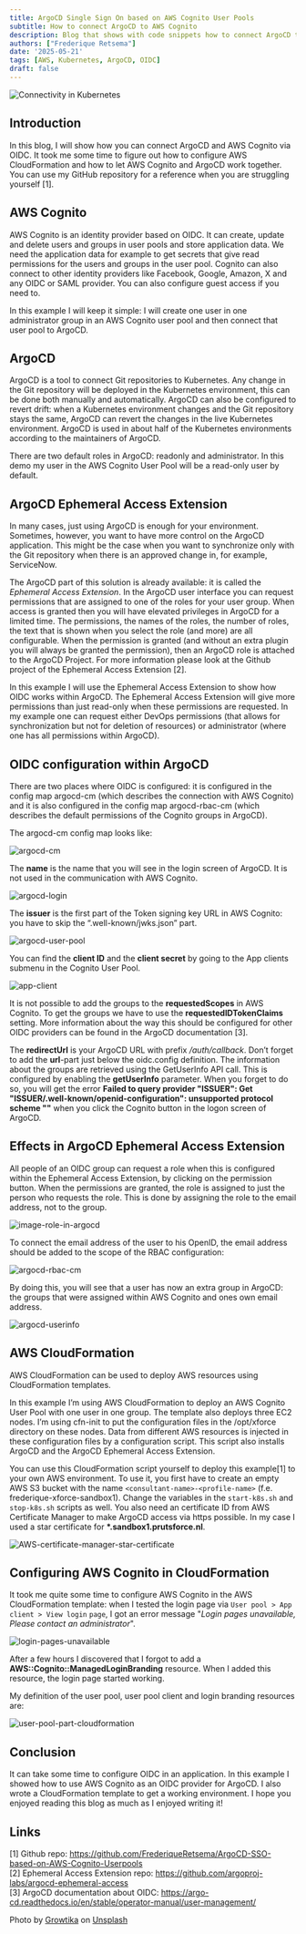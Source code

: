 ```yaml
---
title: ArgoCD Single Sign On based on AWS Cognito User Pools
subtitle: How to connect ArgoCD to AWS Cognito
description: Blog that shows with code snippets how to connect ArgoCD to AWS Cognito
authors: ["Frederique Retsema"]
date: '2025-05-21'
tags: [AWS, Kubernetes, ArgoCD, OIDC]
draft: false
---
```


![Connectivity in Kubernetes](./growtika-ZfVyuV8l7WU-unsplash.jpg)

## Introduction

In this blog, I will show how you can connect ArgoCD and AWS Cognito via OIDC.
It took me some time to figure out how to configure AWS CloudFormation and how
to let AWS Cognito and ArgoCD work together. You can use my GitHub repository
for a reference when you are struggling yourself [1].

## AWS Cognito

AWS Cognito is an identity provider based on OIDC. It can create, update and
delete users and groups in user pools and store application data. We need the
application data for example to get secrets that give read permissions for the
users and groups in  the user pool. Cognito can also connect to other identity
providers like Facebook, Google, Amazon, X and any OIDC or SAML provider. You
can also configure guest access if you need to.

In this example I will keep it simple: I will create one user in one
administrator group in an AWS Cognito user pool and then connect that user pool
to ArgoCD.

## ArgoCD

ArgoCD is a tool to connect Git repositories to Kubernetes. Any change in the
Git repository will be deployed in the Kubernetes environment, this can be done
both manually and automatically. ArgoCD can also be configured to revert drift:
when a Kubernetes environment changes and the Git repository stays the same,
ArgoCD can revert the changes in the live Kubernetes environment. ArgoCD is
used in about half of the Kubernetes environments according to the maintainers
of ArgoCD.

There are two default roles in ArgoCD: readonly and administrator. In this demo
my user in the AWS Cognito User Pool will be a read-only user by default.

## ArgoCD Ephemeral Access Extension

In many cases, just using ArgoCD is enough for your environment. Sometimes,
however, you want to have more control on the ArgoCD application. This might
be the case when you want to synchronize only with the Git repository when
there is an approved change in, for example, ServiceNow.

The ArgoCD part of this solution is already available: it is called the
_Ephemeral Access Extension_. In the ArgoCD user interface you can request
permissions that are assigned to one of the roles for your user group. When
access is granted then you will have elevated privileges in ArgoCD for a
limited time. The permissions, the names of the roles, the number of roles, the
text that is shown when you select the role (and more) are all configurable.
When the permission is granted (and without an extra plugin you will always be
granted the permission), then an ArgoCD role is attached to the ArgoCD Project.
For more information please look at the Github project of the Ephemeral Access
Extension [2].

In this example I will use the Ephemeral Access Extension to show how OIDC works
within ArgoCD. The Ephemeral Access Extension will give more permissions than
just read-only when these permissions are requested. In my example one can
request either DevOps permissions (that allows for synchronization but not for
deletion of resources) or administrator (where one has all permissions within
ArgoCD).

## OIDC configuration within ArgoCD

There are two places where OIDC is configured: it is configured in the config
map argocd-cm (which describes the connection with AWS Cognito) and it is also
configured in the config map argocd-rbac-cm (which describes the default
permissions of the Cognito groups in ArgoCD).

The argocd-cm config map looks like:

![argocd-cm](./argocd-cm.png)

The __name__ is the name that you will see in the login screen of ArgoCD. It is
not used in the communication with AWS Cognito.

![argocd-login](./argocd-login.png)

The __issuer__ is the first part of the Token signing key URL in AWS Cognito:
you have to skip the “.well-known/jwks.json” part.

![argocd-user-pool](./argocd-user-pool.png)

You can find the __client ID__ and the __client secret__ by going to the App
clients submenu in the Cognito User Pool.

![app-client](./app-client.png)

It is not possible to add the groups to the __requestedScopes__ in AWS Cognito.
To get the groups we have to use the __requestedIDTokenClaims__ setting. More
information about the way this should be configured for other OIDC providers
can be found in the ArgoCD documentation [3].

The __redirectUrl__ is your ArgoCD URL with prefix _/auth/callback_. Don’t
forget to add the __url__-part just below the oidc.config definition. The
information about the groups are retrieved using the GetUserInfo API call. This
is configured by enabling the __getUserInfo__ parameter. When you forget to do
so, you will get the error __Failed to query provider "ISSUER": Get__
__"ISSUER/.well-known/openid-configuration": unsupported protocol scheme ""__
when you click the Cognito button in the logon screen of ArgoCD.

## Effects in ArgoCD Ephemeral Access Extension

All people of an OIDC group can request a role when this is configured within
the Ephemeral Access Extension, by clicking on the permission button. When the
permissions are granted, the role is assigned to just the person who requests
the role. This is done by assigning the role to the email address, not to the
group.

![image-role-in-argocd](./image-role-in-argocd.png)

To connect the email address of the user to his OpenID, the email address
should be added to the scope of the RBAC configuration:

![argocd-rbac-cm](./argocd-rbac-cm.png)

By doing this, you will see that a user has now an extra group in ArgoCD: the
groups that were assigned within AWS Cognito and ones own email address.

![argocd-userinfo](./argocd-userinfo.png)

## AWS CloudFormation

AWS CloudFormation can be used to deploy AWS resources using CloudFormation
templates.

In this example I’m using AWS CloudFormation to deploy an AWS Cognito User
Pool with one user in one group. The template also deploys three EC2 nodes.
I’m using cfn-init to put the configuration files in the /opt/xforce directory
on these nodes. Data from different AWS resources is injected in these
configuration files by a configuration script. This script also installs ArgoCD
and the ArgoCD Ephemeral Access Extension.

You can use this CloudFormation script yourself to deploy this example[1] to
your own AWS environment. To use it, you first have to create an empty AWS S3
bucket with the name `<consultant-name>-<profile-name>` (f.e.
frederique-xforce-sandbox1). Change the variables in the `start-k8s.sh` and
`stop-k8s.sh` scripts as well. You also need an certificate ID from AWS
Certificate Manager to make ArgoCD access via https possible. In my case I used
a star certificate for __*.sandbox1.prutsforce.nl__.

![AWS-certificate-manager-star-certificate](./acm-certificate.png)

## Configuring AWS Cognito in CloudFormation

It took me quite some time to configure AWS Cognito in the AWS CloudFormation
template: when I tested the login page via `User pool > App client > View login`
`page`, I got an error message "_Login pages unavailable, Please contact an_
_administrator_".

![login-pages-unavailable](./login-pages-unavailable.png)

After a few hours I discovered that I forgot to add a
__AWS::Cognito::ManagedLoginBranding__ resource. When I added this resource,
the login page started working.

My definition of the user pool, user pool client and login branding resources
are:

![user-pool-part-cloudformation](./user-pool-part-cloudformation.png)

## Conclusion

It can take some time to configure OIDC in an application. In this example I
showed how to use AWS Cognito as an OIDC provider for ArgoCD. I also wrote a
CloudFormation template to get a working environment. I hope you enjoyed
reading this blog as much as I enjoyed writing it!

## Links

[1] Github repo:
<https://github.com/FrederiqueRetsema/ArgoCD-SSO-based-on-AWS-Cognito-Userpools>  
[2] Ephemeral Access Extension repo:
<https://github.com/argoproj-labs/argocd-ephemeral-access>  
[3] ArgoCD documentation about OIDC:
<https://argo-cd.readthedocs.io/en/stable/operator-manual/user-management/>  

Photo by [Growtika](https://unsplash.com/@growtika?utm_content=creditCopyText&utm_medium=referral&utm_source=unsplash")
on [Unsplash](https://unsplash.com/photos/a-group-of-blue-boxes-ZfVyuV8l7WU?utm_content=creditCopyText&utm_medium=referral&utm_source=unsplash")

